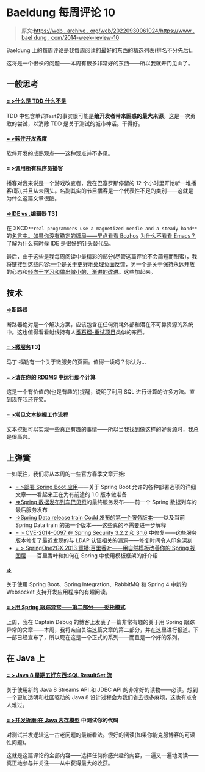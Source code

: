 # Baeldung 每周评论 10

> 原文:[https://web . archive . org/web/20220930061024/https://www . bael dung . com/2014-week-review-10](https://web.archive.org/web/20220930061024/https://www.baeldung.com/2014-week-review-10)

Baeldung 上的每周评论是我每周阅读的最好的东西的精选列表(排名不分先后)。

这将是一个很长的问题——本周有很多非常好的东西——所以我就开门见山了。

## **一般思考**

#### **[= >什么是 TDD 什么不是](https://web.archive.org/web/20220812060940/http://www.daedtech.com/what-tdd-is-and-is-not)**

TDD 中包含单词`Test`的事实很可能是**给开发者带来困惑的最大来源**。这是一次勇敢的尝试，以消除 TDD 是关于测试的城市神话。干得好。

#### **[= >软件开发态度](https://web.archive.org/web/20220812060940/http://martinfowler.com/bliki/SoftwareDevelopmentAttitude.html)**

软件开发的成熟观点——这种观点并不多见。

#### **[= >调用所有程序员播客](https://web.archive.org/web/20220812060940/http://blog.tfnico.com/2014/03/calling-all-programmer-podcasts.html)**

播客对我来说是一个游戏改变者，我在巴塞罗那停留的 12 个小时里开始听一堆播客(耶),并且从未回头。名副其实的节目播客是一个代表性不足的类别——这就是为什么这篇文章很酷。

#### **[=>IDE vs .](https://web.archive.org/web/20220812060940/http://techblog.bozho.net/?p=1315)编辑器 T3】**

在 XKCD`**real programmers use a magnetized needle and a steady hand**`的[名言中。如果你没有稳定的牌局——早点看看 Bozhos](https://web.archive.org/web/20220812060940/https://xkcd.com/378/) [为什么不看看 Emacs？](https://web.archive.org/web/20220812060940/http://techblog.bozho.net/?p=1072)了解为什么有时候 IDE 是很好的针头替代品。

最后，由于这些是我每周阅读中最精彩的部分(尽管这篇评论不会简短而甜蜜)，我将链接到这些内容:[一个是关于更好地处理负面反馈](https://web.archive.org/web/20220812060940/http://www.daedtech.com/the-least-pleasant-list)，另一个是关于保持永远开放的心态和[倾向于学习和做出微小的、渐进的改进](https://web.archive.org/web/20220812060940/http://www.daedtech.com/get-fed-up-every-now-and-then)。这些加起来。

## **技术**

#### **[=>](https://web.archive.org/web/20220812060940/http://martinfowler.com/bliki/CircuitBreaker.html)断路器**

断路器绝对是一个解决方案，应该包含在任何消耗外部和潜在不可靠资源的系统中。这也值得看看射线持有人[番石榴-重试项目](https://web.archive.org/web/20220812060940/https://github.com/rholder/guava-retrying)类似的东西。

#### **[= >微服务](https://web.archive.org/web/20220812060940/http://martinfowler.com/articles/microservices.html)T3】**

马丁·福勒有一个关于微服务的页面。值得一读吗？你认为…

#### **[= >请在你的 RDBMS](https://web.archive.org/web/20220812060940/http://blog.jooq.org/2014/03/10/please-run-that-calculation-in-your-rdbms/)** 中运行那个计算

这是一个有价值的(也是有趣的)提醒，说明了利用 SQL 进行计算的许多方法。直到现在我还在笑。

#### [**= >常见文本挖掘工作流程**](https://web.archive.org/web/20220812060940/https://horicky.blogspot.ro/2014/03/common-text-mining-workflow.html)

文本挖掘可以实现一些真正有趣的事情——所以当我找到像这样的好资源时，我总是很高兴。

## **上弹簧**

一如既往，我们将从本周的一些官方春季文章开始:

*   [= >部署 Spring Boot 应用](https://web.archive.org/web/20220812060940/https://spring.io/blog/2014/03/07/deploying-spring-boot-applications)——关于 Spring Boot 允许的各种部署选项的详细文章——看起来正在为有前途的 1.0 版本做准备
*   [=>Spring 数据发布列车巴贝奇](https://web.archive.org/web/20220812060940/https://spring.io/blog/2014/03/10/final-service-release-for-spring-data-release-train-babbage)的最终服务发布——前一个 Spring 数据列车的最后服务发布
*   [=>Spring Data release train Codd 发布的第一个服务版本](https://web.archive.org/web/20220812060940/https://spring.io/blog/2014/03/13/first-service-release-for-spring-data-release-train-codd-released)——以及当前 Spring Data train 的第一个版本——这些真的不需要进一步解释
*   [= > CVE-2014-0097 在 Spring Security 3.2.2 和 3.1.6](https://web.archive.org/web/20220812060940/https://spring.io/blog/2014/03/11/cve-2014-0097-fixed-in-spring-security-3-2-2-and-3-1-6) 中修复——这些服务版本修复了最近发现的与 LDAP 认证相关的漏洞——修复时间令人印象深刻
*   [= > SpringOne2GX 2013 重播:百里香叶——用自然模板改善你的 Spring 视图层](https://web.archive.org/web/20220812060940/https://spring.io/blog/2014/03/11/springone2gx-2013-replay-thymeleaf-improving-your-spring-view-layer-with-natural-templates)——百里香叶和如何在 Spring 中使用模板框架的好介绍

#### [**=>**](https://web.archive.org/web/20220812060940/http://www.java-allandsundry.com/2014/03/websockets-with-spring-4.html)

关于使用 Spring Boot、Spring Integration、RabbitMQ 和 Spring 4 中新的 Websocket 支持开发应用程序的有趣阅读。

#### **[= >用 Spring 跟踪异常——第二部分——委托模式](https://web.archive.org/web/20220812060940/http://www.captaindebug.com/2014/03/tracking-exceptions-with-spring-part-2.html#.UyLUGNuHPqV)**

上周，我在 Captain Debug 的博客上发表了一篇非常有趣的关于用 Spring 跟踪异常的文章——本周，我将亲自关注这篇文章的第二部分，并在这里进行报道。下一部已经宣布了，所以现在这是一个正式的系列——而且是一个好的系列。

## **在 Java 上**

#### **[= > Java 8 星期五好东西:SQL ResultSet 流](https://web.archive.org/web/20220812060940/http://blog.jooq.org/2014/03/07/java-8-friday-goodies-sql-resultset-streams/)**

关于使用新的 Java 8 Streams API 和 JDBC API 的非常好的读物——必读。想到一个更加透明和社区驱动的 Java 8 设计过程会为我们省去很多麻烦，这也有点令人难过。

#### **[= >并发折磨:在 Java 内存模型](https://web.archive.org/web/20220812060940/http://zeroturnaround.com/rebellabs/concurrency-torture-testing-your-code-within-the-java-memory-model/)** 中测试你的代码

对测试并发逻辑这一古老问题的最新看法。很好的阅读(如果你能克服博客的可读性问题)。

这就是这篇评论的全部内容——选择任何你感兴趣的内容，一遍又一遍地阅读——真正地参与并关注——从中获得最大的收获。